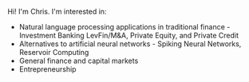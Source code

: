 Hi! I'm Chris. I'm interested in:
- Natural language processing applications in traditional finance - Investment Banking LevFin/M&A, Private Equity, and Private Credit
- Alternatives to artificial neural networks - Spiking Neural Networks, Reservoir Computing
- General finance and capital markets
- Entrepreneurship

<!---
Chris-Crimi/Chris-Crimi is a ✨ special ✨ repository because its `README.md` (this file) appears on your GitHub profile.
You can click the Preview link to take a look at your changes.
--->
